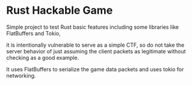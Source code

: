 # Rust Hackable Game

Simple project to test Rust basic features including some libraries like FlatBuffers and Tokio,

it is intentionally vulnerable to serve as a simple CTF, so do not take the server behavior of just assuming the client packets as legitimate without checking as a good example.

It uses FlatBuffers to serialize the game data packets and uses tokio for networking.
